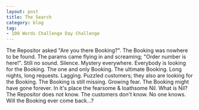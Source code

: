 ```yaml
---
layout: post
title: The Search
category: blog
tag:
- 100 Words Challenge Day Challenge
---
```

The Repositor asked "Are you there Booking?". The Booking was nowhere to be found. The params came flying in and screaming; "Order number is here!". Still no sound. Silence. Mystery everywhere. Everybody is looking for the Booking. The one and only Booking. The ultimate Booking. Long nights, long requests. Lagging. Puzzled customers; they also are looking for the Booking. The Booking is still missing. Growing fear. The Booking might have gone forever. In it's place the fearsome & loathsome Nil. What is Nil? The Repositor does not know. The customers don't know. No one knows. Will the Booking ever come back...?
